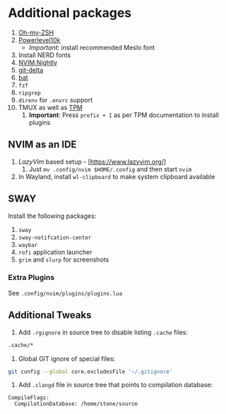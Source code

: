 # Additional packages

1. [Oh-my-ZSH](https://github.com/ohmyzsh/ohmyzsh)
1. [Powerlevel10k](https://github.com/romkatv/powerlevel10k)
   - *Important*: install recommended Meslo font
1. Install NERD fonts
1. [NVIM Nightly](https://github.com/neovim/neovim/releases/tag/nightly)
1. [git-delta](https://github.com/dandavison/delta)
1. [bat](https://github.com/sharkdp/bat)
1. `fzf`
1. `ripgrep`
1. `direnv` for `.envrc` support
1. TMUX as well as [TPM](https://github.com/tmux-plugins/tpm)
    1. **Important**: Press `prefix + I` as per TPM documentation to install plugins

## NVIM as an IDE

1. *LazyVim* based setup - [https://www.lazyvim.org/]
    1. Just `mv .config/nvim $HOME/.config` and then start `nvim`
1. In Wayland, install `wl-clipboard` to make system clipboard available

## SWAY

Install the following packages:

1. `sway`
1. `sway-notifcation-center`
1. `waybar`
1. `rofi` application launcher
1. `grim` and `slurp` for screenshots

### Extra Plugins

See `.config/nvim/plugins/plugins.lua`

## Additional Tweaks

1. Add `.rgignore` in source tree to disable listing `.cache` files:

```sh
.cache/*
```

1. Global GIT ignore of special files:

```sh
git config --global core.excludesFile '~/.gitignore'
```

1. Add `.clangd` file in source tree that points to compilation database:

```clangd
CompileFlags:
  CompilationDatabase: /home/stone/source
```
